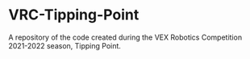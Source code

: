 # VRC-Tipping-Point
A repository of the code created during the VEX Robotics Competition 2021-2022 season, Tipping Point.
